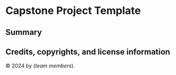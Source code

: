 # Capstone Project Template

[//]: # (TODO Update title.  )

## Summary

[//]: # (TODO Provide project summary.)

## Credits, copyrights, and license information

&copy; 2024 by (_team members_).

[//]: # (TODO Update team member list)

[//]: # (TODO Add license info)
